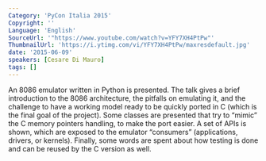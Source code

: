 ```yaml
---
Category: 'PyCon Italia 2015'
Copyright: ''
Language: 'English'
SourceUrl: '"https://www.youtube.com/watch?v=YFY7XH4PtPw"'
ThumbnailUrl: 'https://i.ytimg.com/vi/YFY7XH4PtPw/maxresdefault.jpg'
date: '2015-06-09'
speakers: [Cesare Di Mauro]
tags: []
---
```

An 8086 emulator written in Python is presented. The talk gives a brief introduction to the 8086 architecture, the pitfalls on emulating it, and the challenge to have a working model ready to be quickly ported in C (which is the final goal of the project). Some classes are presented that try to “mimic” the C memory pointers handling, to make the port easier. A set of APIs is shown, which are exposed to the emulator “consumers” (applications, drivers, or kernels). Finally, some words are spent about how testing is done and can be reused by the C version as well.